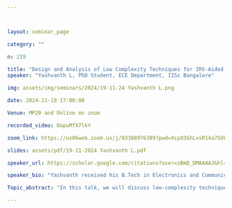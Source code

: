 ```yaml
---



layout: seminar_page

category: ""

n: 219

title: "Design and Analysis of Low Complexity Techniques for IRS-Aided Wireless Communications"
speaker: "Yashvanth L, PhD Student, ECE Department, IISc Bangalore"

img: assets/img/seminars/2024/19-11-24 Yashvanth L.png

date: 2024-11-19 17:00:00 

Venue: MP20 and Online on zoom

recorded_video: OapuMfX7lkY

zoom_link: https://us06web.zoom.us/j/83388976389?pwd=XcpO3GhLxsR14a7SVbPx33HQQa1jbt.1 

slides: assets/pdf/19-11-2024 Yashvanth L.pdf

speaker_url: https://scholar.google.com/citations?user=zBmD_DMAAAAJ&hl=en

speaker_bio: "Yashvanth received his B.Tech in Electronics and Communication Engineering from NIT Trichy in 2020. He is currently pursuing his PhD under the guidance of Prof. Chandra Murthy at the ECE department in IISc Bangalore, focusing on the design and analysis of intelligent reflecting surfaces for next-generation wireless communication systems. His broad research interests lie in statistical signal processing and applications to wireless communications. He is a recipient of the Prime Minister's Research Fellowship (PMRF)."

Topic_abstract: "In this talk, we will discuss low-complexity techniques for the design of intelligent reflecting surfaces (IRS) (also known as reconfigurable intelligent surfaces (RIS)) aided wireless communication systems and their performance. First, we address the optimization of the IRS by random tuning of IRS configurations combined with opportunistic scheduling of users. We show that, with many users in the system, multi-user diversity provides optimal IRS performance without optimizing the IRS. In the second part, we examine how an IRS, being a passive device without bandpass filters, may affect the performance of other mobile network operators when the IRS is deployed and controlled only by a single operator. We address this problem for both sub-6 GHz and mmWave bands, considering centralized and distributed IRS deployment scenarios. Finally, we discuss the issue of wideband beamforming with IRS, where the interplay of spatial wideband effects and phased array architecture of IRSs give rise to the so-called beam-split effects, which severely degrades the array gain and achievable throughput unless treated carefully. We propose two low-complex approaches to handle the beam-split effects: the first is a distributed IRS strategy, which aims at mitigating the beam-split, and the second is an opportunistic OFDMA approach, which positively exploits the beam-split effects. Our theoretical developments and findings are supported by numerical experiments."

---
```

